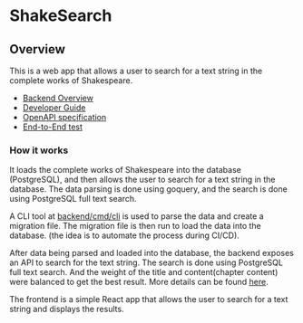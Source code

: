 # ShakeSearch

## Overview

This is a web app that allows a user to search for a text string in the complete works of Shakespeare.

 * [Backend Overview](backend/README.md)
 * [Developer Guide](developer.md)
 * [OpenAPI specification](backend/third_party/swagger-ui/shakesearch.yaml)
 * [End-to-End test](backend/tests/README.md)

### How it works

It loads the complete works of Shakespeare into the database (PostgreSQL), and then allows the user to search for a text
string in the database. The data parsing is done using goquery, and the search is done using PostgreSQL full text 
search.

A CLI tool at [backend/cmd/cli](backend/cmd/cli/main.go) is used to parse the data and create a migration file. The 
migration file is then run to load the data into the database. (the idea is to automate the process during CI/CD).

After data being parsed and loaded into the database, the backend exposes an API to search for the text string. The
search is done using PostgreSQL full text search. And the weight of the title and content(chapter content) were balanced
to get the best result. More details can be found [here](backend/db/migrations/000001_shakesearch_initial.up.sql).

The frontend is a simple React app that allows the user to search for a text string and displays the results.

